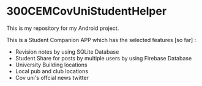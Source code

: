 # 300CEMCovUniStudentHelper

This is my repository for my Android project.

This is a Student Companion APP which has the selected features [so far] :

- Revision notes by using SQLite Database
- Student Share for posts by multiple users by using Firebase Database
- University Building locations
- Local pub and club locations
- Cov uni's offcial news twitter


